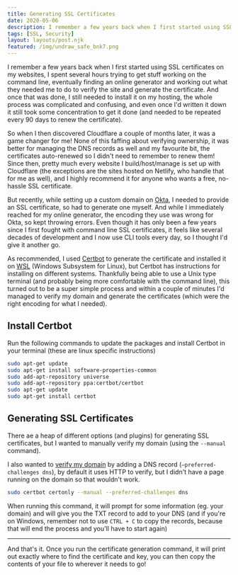 ```yaml
---
title: Generating SSL Certificates
date: 2020-05-06
description: I remember a few years back when I first started using SSL certificates on my websites, I spent several hours trying to get stuff working on the command line, eventually finding an online generator and working out what they needed me to do to verify the site and generate the certificate. And once that was done, I still needed to install it on my hosting, the whole process was complicated and confusing, and even once I'd written it down it still took some concentration to get it done (and needed to be repeated every 90 days to renew the certificate).
tags: [SSL, Security]
layout: layouts/post.njk
featured: /img/undraw_safe_bnk7.png
---
```


I remember a few years back when I first started using SSL certificates on my websites, I spent several hours trying to get stuff working on the command line, eventually finding an online generator and working out what they needed me to do to verify the site and generate the certificate. And once that was done, I still needed to install it on my hosting, the whole process was complicated and confusing, and even once I'd written it down it still took some concentration to get it done (and needed to be repeated every 90 days to renew the certificate).

So when I then discovered Cloudflare a couple of months later, it was a game changer for me! None of this faffing about verifying ownership, it was better for managing the DNS records as well and my favourite bit, the certificates auto-renewed so I didn't need to remember to renew them! Since then, pretty much every website I build/host/manage is set up with Cloudflare (the exceptions are the sites hosted on Netlify, who handle that for me as well), and I highly recommend it for anyone who wants a free, no-hassle SSL certificate.

But recently, while setting up a custom domain on [Okta](https://www.okta.com/), I needed to provide an SSL certificate, so had to generate one myself. And while I immediately reached for my online generator, the encoding they use was wrong for Okta, so kept throwing errors. Even though it has only been a few years since I first fought with command line SSL certificates, it feels like several decades of development and I now use CLI tools every day, so I thought I'd give it another go.

As recommended, I used [Certbot](https://certbot.eff.org/) to generate the certificate and installed it on [WSL](https://amygoestoperth.com.au/setting-up-a-windows-computer-for-dev#wsl) (Windows Subsystem for Linux), but Certbot has instructions for installing on different systems. Thankfully being able to use a Unix type terminal (and probably being more comfortable with the command line), this turned out to be a super simple process and within a couple of minutes I'd managed to verify my domain and generate the certificates (which were the right encoding for what I needed).

## Install Certbot

Run the following commands to update the packages and install Certbot in your terminal (these are linux specific instructions)

```bash
sudo apt-get update
sudo apt-get install software-properties-common
sudo add-apt-repository universe
sudo add-apt-repository ppa:certbot/certbot
sudo apt-get update
sudo apt-get install certbot
```

## Generating SSL Certificates

There ae a heap of different options (and plugins) for generating SSL certificates, but I wanted to manually verify my domain (using the `--manual` command).

I also wanted to [verify my domain](https://certbot.eff.org/docs/using.html#manual) by adding a DNS record (`—preferred-challenges dns`), by default it uses HTTP to verify, but I didn't have a page running on the domain so that wouldn't work.

```bash
sudo certbot certonly --manual --preferred-challenges dns
```

When running this command, it will prompt for some information (eg. your domain) and will give you the TXT record to add to your DNS (and if you're on Windows, remember not to use `CTRL + C` to copy the records, because that will end the process and you'll have to start again)

---

And that's it. Once you run the certificate generation command, it will print out exactly where to find the certificate and key, you can then copy the contents of your file to wherever it needs to go!
